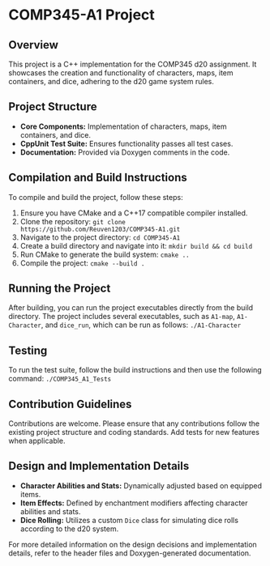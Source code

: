 
# COMP345-A1 Project

## Overview
This project is a C++ implementation for the COMP345 d20 assignment. It showcases the creation and functionality of characters, maps, item containers, and dice, adhering to the d20 game system rules.

## Project Structure
- **Core Components:** Implementation of characters, maps, item containers, and dice.
- **CppUnit Test Suite:** Ensures functionality passes all test cases.
- **Documentation:** Provided via Doxygen comments in the code.

## Compilation and Build Instructions
To compile and build the project, follow these steps:

1. Ensure you have CMake and a C++17 compatible compiler installed.
2. Clone the repository:
   ```git clone https://github.com/Reuven1203/COMP345-A1.git```
3. Navigate to the project directory:
   ```cd COMP345-A1  ```
4. Create a build directory and navigate into it:
   ```mkdir build && cd build   ```
5. Run CMake to generate the build system:
   ```cmake ..   ```
6. Compile the project:
   ```cmake --build .  ```

## Running the Project
After building, you can run the project executables directly from the build directory. The project includes several executables, such as `A1-map`, `A1-Character`, and `dice_run`, which can be run as follows:
```./A1-Character```

## Testing
To run the test suite, follow the build instructions and then use the following command:
```./COMP345_A1_Tests```

## Contribution Guidelines
Contributions are welcome. Please ensure that any contributions follow the existing project structure and coding standards. Add tests for new features when applicable.

## Design and Implementation Details
- **Character Abilities and Stats:** Dynamically adjusted based on equipped items.
- **Item Effects:** Defined by enchantment modifiers affecting character abilities and stats.
- **Dice Rolling:** Utilizes a custom `Dice` class for simulating dice rolls according to the d20 system.

For more detailed information on the design decisions and implementation details, refer to the header files and Doxygen-generated documentation.
```
